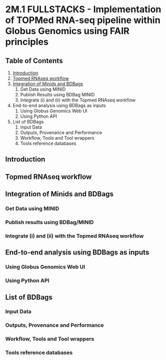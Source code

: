 # 2M.1 FULLSTACKS - Implementation of TOPMed RNA-seq pipeline within Globus Genomics using FAIR principles

## Table of Contents
1. [Introduction](#introduction)
1. [Topmed RNAseq workflow](#Topmed-RNAseq-workflow)
1. [Integration of Minids and BDBags](#Integration-of-Minids-and-BDBags)
    1. Get Data using MINID
    1. Publish Results using BDBag MINID
    1. Integrate (i) and (ii) with the Topmed RNAseq workflow
4. End-to-end analysis using BDBags as inputs
    1. Using Globus Genomics Web UI
    1. Using Python API 
5. List of BDBags
    1. Input Data
    1. Outputs, Provenance and Performance
    1. Workflow, Tools and Tool wrappers
    1. Tools reference databases

## Introduction

## Topmed RNAseq workflow

## Integration of Minids and BDBags
### Get Data using MINID
### Publish results using BDBag/MINID
### Integrate (i) and (ii) with the Topmed RNAseq workflow

## End-to-end analysis using BDBags as inputs
### Using Globus Genomics Web UI
### Using Python API

## List of BDBags
### Input Data
### Outputs, Provenance and Performance
### Workflow, Tools and Tool wrappers
### Tools reference databases
